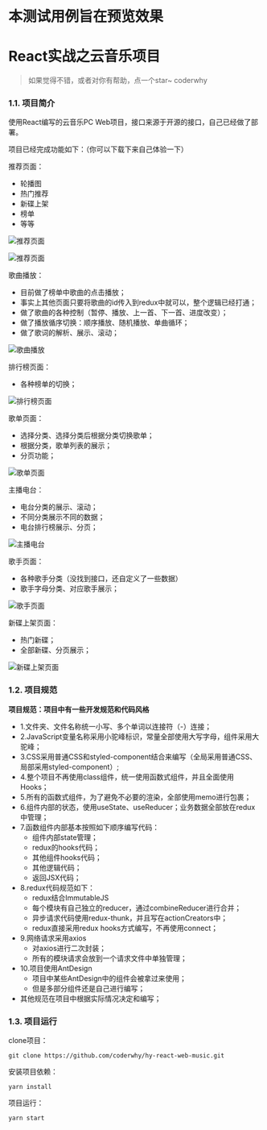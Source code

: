 # 本测试用例旨在预览效果

# React实战之云音乐项目

> 如果觉得不错，或者对你有帮助，点一个star~ coderwhy

### 1.1. 项目简介

使用React编写的云音乐PC Web项目，接口来源于开源的接口，自己已经做了部署。

项目已经完成功能如下：（你可以下载下来自己体验一下）

推荐页面：

* 轮播图
* 热门推荐
* 新碟上架
* 榜单
* 等等

![推荐页面](https://tva1.sinaimg.cn/large/007S8ZIlgy1ghv9kwh3cqj31ck0p37uj.jpg)

![推荐页面](https://tva1.sinaimg.cn/large/007S8ZIlgy1ghva5bx7bvj31d10p6thq.jpg)

歌曲播放：

* 目前做了榜单中歌曲的点击播放；
* 事实上其他页面只要将歌曲的id传入到redux中就可以，整个逻辑已经打通；
* 做了歌曲的各种控制（暂停、播放、上一首、下一首、进度改变）；
* 做了播放循序切换：顺序播放、随机播放、单曲循环；
* 做了歌词的解析、展示、滚动；

![歌曲播放](https://tva1.sinaimg.cn/large/007S8ZIlgy1ghv9pc3ki6j30ws0ahti8.jpg)

排行榜页面：

* 各种榜单的切换；

![排行榜页面](https://tva1.sinaimg.cn/large/007S8ZIlgy1ghv9qjg0m4j31d10p4ai3.jpg)

歌单页面：

* 选择分类、选择分类后根据分类切换歌单；
* 根据分类，歌单列表的展示；
* 分页功能；

![歌单页面](https://tva1.sinaimg.cn/large/007S8ZIlgy1ghv9rsp1stj31d10p44j2.jpg)

主播电台：

* 电台分类的展示、滚动；
* 不同分类展示不同的数据；
* 电台排行榜展示、分页；

![主播电台](https://tva1.sinaimg.cn/large/007S8ZIlgy1ghv9sxt3nqj31d10p4k4s.jpg)

歌手页面：

* 各种歌手分类（没找到接口，还自定义了一些数据）
* 歌手字母分类、对应歌手展示；

![歌手页面](https://tva1.sinaimg.cn/large/007S8ZIlgy1ghv9ts3h5dj31d10p4qfo.jpg)

新碟上架页面：

* 热门新碟；
* 全部新碟、分页展示；

![新碟上架页面](https://tva1.sinaimg.cn/large/007S8ZIlgy1ghv9uryexgj31d10p4aue.jpg)



### 1.2. 项目规范

**项目规范：项目中有一些开发规范和代码风格**

* 1.文件夹、文件名称统一小写、多个单词以连接符（-）连接；
* 2.JavaScript变量名称采用小驼峰标识，常量全部使用大写字母，组件采用大驼峰；
* 3.CSS采用普通CSS和styled-component结合来编写（全局采用普通CSS、局部采用styled-component）;
* 4.整个项目不再使用class组件，统一使用函数式组件，并且全面使用Hooks；
* 5.所有的函数式组件，为了避免不必要的渲染，全部使用memo进行包裹；
* 6.组件内部的状态，使用useState、useReducer；业务数据全部放在redux中管理；
* 7.函数组件内部基本按照如下顺序编写代码：
  * 组件内部state管理；
  * redux的hooks代码；
  * 其他组件hooks代码；
  * 其他逻辑代码；
  * 返回JSX代码；
* 8.redux代码规范如下：
  * redux结合ImmutableJS
  * 每个模块有自己独立的reducer，通过combineReducer进行合并；
  * 异步请求代码使用redux-thunk，并且写在actionCreators中；
  * redux直接采用redux hooks方式编写，不再使用connect；
* 9.网络请求采用axios
  * 对axios进行二次封装；
  * 所有的模块请求会放到一个请求文件中单独管理；
* 10.项目使用AntDesign
  * 项目中某些AntDesign中的组件会被拿过来使用；
  * 但是多部分组件还是自己进行编写；
* 其他规范在项目中根据实际情况决定和编写；



### 1.3. 项目运行

clone项目：

```
git clone https://github.com/coderwhy/hy-react-web-music.git
```

安装项目依赖：

```shell
yarn install
```

项目运行：

```shell
yarn start
```



